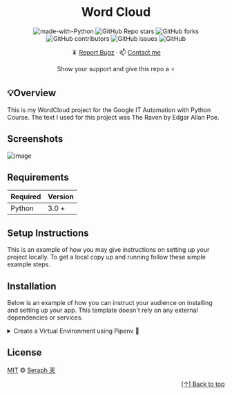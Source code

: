 
<div id="home" align="center">

# Word Cloud

![made-with-Python](https://img.shields.io/badge/Python-blue?&logo=python&logoColor=yellow&labelColor=black&label=Built%20with&style=for-the-badge)
![GitHub Repo stars](https://img.shields.io/github/stars/seraph776/WordCloud?style=for-the-badge)
![GitHub forks](https://img.shields.io/github/forks/seraph776/WordCloud?style=for-the-badge)
![GitHub contributors](https://img.shields.io/github/contributors/seraph776/WordCloud?color=blue&style=for-the-badge)
![GitHub issues](https://img.shields.io/github/issues-raw/seraph776/WordCloud?color=yellow&style=for-the-badge)
![GitHub](https://img.shields.io/github/license/seraph776/WordCloud?style=for-the-badge)


🪳 [Report Bugz](https://github.com/seraph776/README_Template/issues/new) · 📫 [Contact me](mailto:seraph776@gmail.com) 
  
Show your support and give this repo a ⭐ 
  
</div>



## 💡Overview
This is my WordCloud project for the Google IT Automation with Python Course. The text I used for this project was The Raven by Edgar Allan Poe.




## Screenshots

![image](https://user-images.githubusercontent.com/72005563/167278695-2676430a-1299-45a9-aa56-31a4ae90770d.png)

## Requirements

| Required | Version  |
| -------- | -------- |
| Python   | 3.0 +    |



## Setup Instructions 

This is an example of how you may give instructions on setting up your project locally. To get a local copy up and running follow these simple example steps.


## Installation
Below is an example of how you can instruct your audience on installing and setting up your app. This template doesn't rely on any external dependencies or services.

<details>
<summary>Create a Virtual Environment using Pipenv 🔮</summary>

1. Download [zip file](https://github.com/seraph776/TemplateRepo/archive/refs/heads/main.zip) 
2. Extract zip files
3. Change directory into projectFolder:

```
$ cd projectFolder
```

4. Install from Pipfile:

```
$ pipenv install  
```

5. Run the application from within virtual environment:

```
$ pipenv run python main.py
```
ℹ️ [Reference](https://docs.python-guide.org/dev/virtualenvs/).

</details>



## License 

[MIT](https://github.com/seraph776/QuickStart/blob/main/LICENSE) © [Seraph 天](https://github.com/seraph776) 


<div align="right">

[[↑] Back to top](#home)

</div>  
